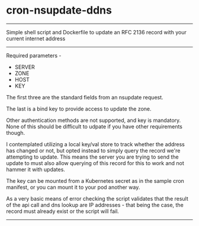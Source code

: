 # cron-nsupdate-ddns

---

Simple shell script and Dockerfile to update an RFC 2136 record with your current internet address

---

Required parameters -

* SERVER
* ZONE
* HOST
* KEY


The first three are the standard fields from an nsupdate request.

The last is a bind key to provide access to update the zone.

Other authentication methods are not supported, and key is mandatory.  None of this should be difficult to udpate if you have other requirements though.

I contemplated utilizing a local key/val store to track whether the address has changed or not, but opted instead to simply query the record we're attempting to update.  This means the server you are trying to send the update to must also allow querying of this record for this to work and not hammer it with updates.

The key can be mounted from a Kubernetes secret as in the sample cron manifest, or you can mount it to your pod another way.

As a very basic means of error checking the script validates that the result of the api call and dns lookup are IP addresses - that being the case, the record must already exist or the script will fail.

---
